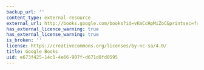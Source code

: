 ```yaml
---
backup_url: ''
content_type: external-resource
external_url: http://books.google.com/books?id=vKmCcHpMiZoC&printsec=frontcover
has_external_licence_warning: true
has_external_license_warning: true
is_broken: ''
license: https://creativecommons.org/licenses/by-nc-sa/4.0/
title: Google Books
uid: e673f425-14c1-4e66-907f-d671d8fd0595
---
```

